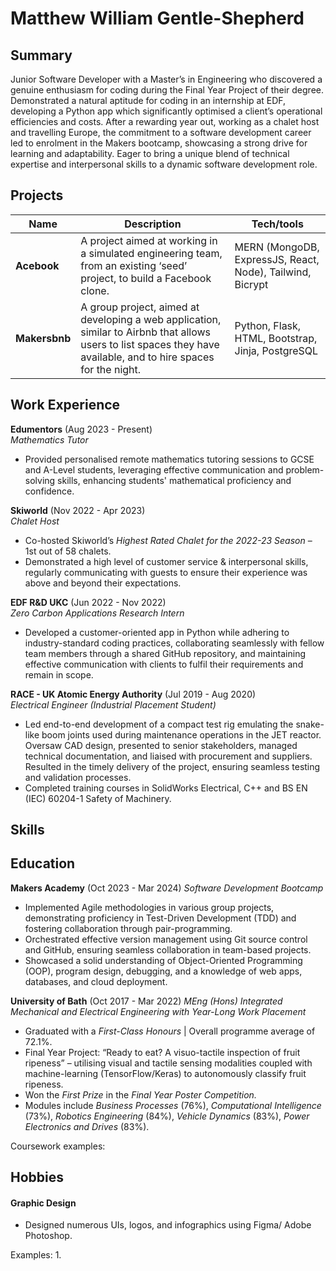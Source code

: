 # Matthew William Gentle-Shepherd

## Summary

Junior Software Developer with a Master’s in Engineering who discovered a genuine enthusiasm for coding during the Final Year Project of their degree. Demonstrated a natural aptitude for coding in an internship at EDF, developing a Python app which significantly optimised a client’s operational efficiencies and costs. After a rewarding year out, working as a chalet host and travelling Europe, the commitment to a software development career led to enrolment in the Makers bootcamp, showcasing a strong drive for learning and adaptability. Eager to bring a unique blend of technical expertise and interpersonal skills to a dynamic software development role.

## Projects

| Name                         | Description       | Tech/tools        |
| ---------------------------- | ----------------- | ----------------- |
| **Acebook**            | A project aimed at working in a simulated engineering team, from an existing ‘seed’ project, to build a Facebook clone. | MERN (MongoDB, ExpressJS, React, Node), Tailwind, Bicrypt |
| **Makersbnb** | A group project, aimed at developing a web application, similar to Airbnb that allows users to list spaces they have available, and to hire spaces for the night. | Python, Flask, HTML, Bootstrap, Jinja, PostgreSQL              |

## Work Experience

**Edumentors** (Aug 2023 - Present)  
*Mathematics Tutor*

- Provided personalised remote mathematics tutoring sessions to GCSE and A-Level students, leveraging effective communication and problem-solving skills, enhancing students' mathematical proficiency and confidence.

**Skiworld** (Nov 2022 - Apr 2023)  
*Chalet Host*

- Co-hosted Skiworld’s _Highest Rated Chalet for the 2022-23 Season_ – 1st out of 58 chalets.
- Demonstrated a high level of customer service & interpersonal skills, regularly communicating with guests to ensure their experience was above and beyond their expectations.

**EDF R&D UKC** (Jun 2022 - Nov 2022)  
*Zero Carbon Applications Research Intern*

- Developed a customer-oriented app in Python while adhering to industry-standard coding practices, collaborating seamlessly with fellow team members through a shared GitHub repository, and maintaining effective communication with clients to fulfil their requirements and remain in scope.

**RACE - UK Atomic Energy Authority** (Jul 2019 - Aug 2020)  
*Electrical Engineer (Industrial Placement Student)*

- Led end-to-end development of a compact test rig emulating the snake-like boom joints used during maintenance operations in the JET reactor. Oversaw CAD design, presented to senior stakeholders, managed technical documentation, and liaised with procurement and suppliers. Resulted in the timely delivery of the project, ensuring seamless testing and validation processes.
- Completed training courses in SolidWorks Electrical, C++ and BS EN (IEC) 60204-1 Safety of Machinery.

## Skills



## Education

**Makers Academy** (Oct 2023 - Mar 2024)
*Software Development Bootcamp*

- Implemented Agile methodologies in various group projects, demonstrating proficiency in Test-Driven Development (TDD) and fostering collaboration through pair-programming.
- Orchestrated effective version management using Git source control and GitHub, ensuring seamless collaboration in team-based projects.
- Showcased a solid understanding of Object-Oriented Programming (OOP), program design, debugging, and a knowledge of web apps, databases, and cloud deployment.

**University of Bath** (Oct 2017 - Mar 2022)
*MEng (Hons) Integrated Mechanical and Electrical Engineering with Year-Long Work Placement*

- Graduated with a _First-Class Honours_ | Overall programme average of 72.1%.
- Final Year Project: “Ready to eat? A visuo-tactile inspection of fruit ripeness” – utilising visual and tactile sensing modalities coupled with machine-learning (TensorFlow/Keras) to autonomously classify fruit ripeness.
- Won the _First Prize_ in the _Final Year Poster Competition._
- Modules include _Business Processes_ (76%), _Computational Intelligence_ (73%), _Robotics Engineering_ (84%), _Vehicle Dynamics_ (83%), _Power Electronics and Drives_ (83%).

Coursework examples:

## Hobbies

#### Graphic Design

- Designed numerous UIs, logos, and infographics using Figma/ Adobe Photoshop.

Examples:
1. 
